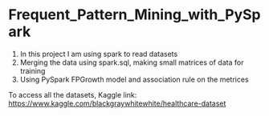 # Frequent_Pattern_Mining_with_PySpark
1. In this project I am using spark to read datasets
2. Merging the data using spark.sql, making small matrices of data for training
3. Using PySpark FPGrowth model and association rule on the metrices

To access all the datasets, Kaggle link:
https://www.kaggle.com/blackgraywhitewhite/healthcare-dataset
